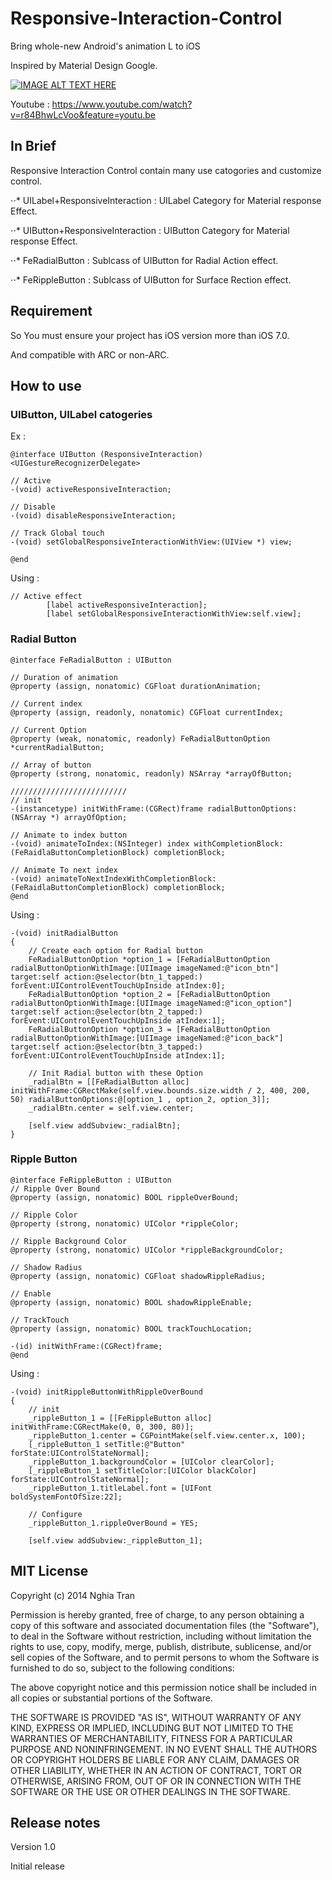 Responsive-Interaction-Control
==============================

Bring whole-new Android's animation L to iOS

Inspired by Material Design Google.

[![IMAGE ALT TEXT HERE](http://nghiatran.me/wp-content/uploads/2014/07/ResponsiveInteractionControl.png)](https://www.youtube.com/watch?v=r84BhwLcVoo&feature=youtu.be)

Youtube : https://www.youtube.com/watch?v=r84BhwLcVoo&feature=youtu.be

## In Brief
Responsive Interaction Control contain many use catogories and customize control.

⋅⋅* UILabel+ResponsiveInteraction : UILabel Category for Material response Effect.

⋅⋅* UIButton+ResponsiveInteraction : UIButton Category for Material response Effect.

⋅⋅* FeRadialButton : Sublcass of UIButton for Radial Action effect.

⋅⋅* FeRippleButton : Sublcass of UIButton for Surface Rection effect.

## Requirement

So You must ensure your project has iOS version more than iOS 7.0.

And compatible with ARC or non-ARC.

## How to use

### UIButton, UILabel catogeries
Ex :
```objc
@interface UIButton (ResponsiveInteraction) <UIGestureRecognizerDelegate>

// Active
-(void) activeResponsiveInteraction;

// Disable
-(void) disableResponsiveInteraction;

// Track Global touch
-(void) setGlobalResponsiveInteractionWithView:(UIView *) view;

@end
```
Using :
```objc
// Active effect
        [label activeResponsiveInteraction];
        [label setGlobalResponsiveInteractionWithView:self.view];
```

### Radial Button

```objc
@interface FeRadialButton : UIButton

// Duration of animation
@property (assign, nonatomic) CGFloat durationAnimation;

// Current index
@property (assign, readonly, nonatomic) CGFloat currentIndex;

// Current Option
@property (weak, nonatomic, readonly) FeRadialButtonOption *currentRadialButton;

// Array of button
@property (strong, nonatomic, readonly) NSArray *arrayOfButton;

//////////////////////////
// init
-(instancetype) initWithFrame:(CGRect)frame radialButtonOptions:(NSArray *) arrayOfOption;

// Animate to index button
-(void) animateToIndex:(NSInteger) index withCompletionBlock:(FeRaidlaButtonCompletionBlock) completionBlock;

// Animate To next index
-(void) animateToNextIndexWithCompletionBlock:(FeRaidlaButtonCompletionBlock) completionBlock;
@end

```
Using :
```objc
-(void) initRadialButton
{
    // Create each option for Radial button
    FeRadialButtonOption *option_1 = [FeRadialButtonOption radialButtonOptionWithImage:[UIImage imageNamed:@"icon_btn"] target:self action:@selector(btn_1_tapped:) forEvent:UIControlEventTouchUpInside atIndex:0];
    FeRadialButtonOption *option_2 = [FeRadialButtonOption radialButtonOptionWithImage:[UIImage imageNamed:@"icon_option"] target:self action:@selector(btn_2_tapped:) forEvent:UIControlEventTouchUpInside atIndex:1];
    FeRadialButtonOption *option_3 = [FeRadialButtonOption radialButtonOptionWithImage:[UIImage imageNamed:@"icon_back"] target:self action:@selector(btn_3_tapped:) forEvent:UIControlEventTouchUpInside atIndex:1];
    
    // Init Radial button with these Option
    _radialBtn = [[FeRadialButton alloc] initWithFrame:CGRectMake(self.view.bounds.size.width / 2, 400, 200, 50) radialButtonOptions:@[option_1 , option_2, option_3]];
    _radialBtn.center = self.view.center;
    
    [self.view addSubview:_radialBtn];
}
```

### Ripple Button

```objc
@interface FeRippleButton : UIButton
// Ripple Over Bound
@property (assign, nonatomic) BOOL rippleOverBound;

// Ripple Color
@property (strong, nonatomic) UIColor *rippleColor;

// Ripple Background Color
@property (strong, nonatomic) UIColor *rippleBackgroundColor;

// Shadow Radius
@property (assign, nonatomic) CGFloat shadowRippleRadius;

// Enable
@property (assign, nonatomic) BOOL shadowRippleEnable;

// TrackTouch
@property (assign, nonatomic) BOOL trackTouchLocation;

-(id) initWithFrame:(CGRect)frame;
@end
```
Using :
```objc
-(void) initRippleButtonWithRippleOverBound
{
    // init
    _rippleButton_1 = [[FeRippleButton alloc] initWithFrame:CGRectMake(0, 0, 300, 80)];
    _rippleButton_1.center = CGPointMake(self.view.center.x, 100);
    [_rippleButton_1 setTitle:@"Button" forState:UIControlStateNormal];
    _rippleButton_1.backgroundColor = [UIColor clearColor];
    [_rippleButton_1 setTitleColor:[UIColor blackColor] forState:UIControlStateNormal];
    _rippleButton_1.titleLabel.font = [UIFont boldSystemFontOfSize:22];
    
    // Configure
    _rippleButton_1.rippleOverBound = YES;
    
    [self.view addSubview:_rippleButton_1];
```

## MIT License
Copyright (c) 2014 Nghia Tran

Permission is hereby granted, free of charge, to any person obtaining a copy of this software and associated documentation files (the "Software"), to deal in the Software without restriction, including without limitation the rights to use, copy, modify, merge, publish, distribute, sublicense, and/or sell copies of the Software, and to permit persons to whom the Software is furnished to do so, subject to the following conditions:

The above copyright notice and this permission notice shall be included in all copies or substantial portions of the Software.

THE SOFTWARE IS PROVIDED "AS IS", WITHOUT WARRANTY OF ANY KIND, EXPRESS OR IMPLIED, INCLUDING BUT NOT LIMITED TO THE WARRANTIES OF MERCHANTABILITY, FITNESS FOR A PARTICULAR PURPOSE AND NONINFRINGEMENT. IN NO EVENT SHALL THE AUTHORS OR COPYRIGHT HOLDERS BE LIABLE FOR ANY CLAIM, DAMAGES OR OTHER LIABILITY, WHETHER IN AN ACTION OF CONTRACT, TORT OR OTHERWISE, ARISING FROM, OUT OF OR IN CONNECTION WITH THE SOFTWARE OR THE USE OR OTHER DEALINGS IN THE SOFTWARE.

## Release notes

Version 1.0

Initial release
